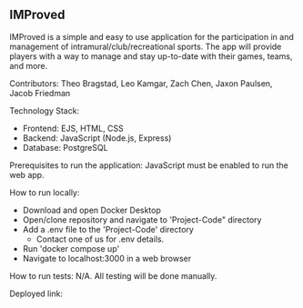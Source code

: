 ## IMProved
IMProved is a simple and easy to use application for the participation in and management of intramural/club/recreational sports. The app will provide players with a way to manage and stay up-to-date with their games, teams, and more.

Contributors: Theo Bragstad, Leo Kamgar, Zach Chen, Jaxon Paulsen, Jacob Friedman

Technology Stack: 
- Frontend: EJS, HTML, CSS
- Backend: JavaScript (Node.js, Express)
- Database: PostgreSQL

Prerequisites to run the application: JavaScript must be enabled to run the web app.

How to run locally: 
- Download and open Docker Desktop
- Open/clone repository and navigate to 'Project-Code" directory
- Add a .env file to the 'Project-Code' directory
  - Contact one of us for .env details.
- Run 'docker compose up'
- Navigate to localhost:3000 in a web browser

How to run tests: N/A. All testing will be done manually.

Deployed link: 

